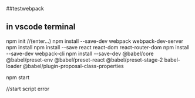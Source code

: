 ##testwebpack

in vscode terminal
---

npm init //(enter...)
npm install --save-dev webpack webpack-dev-server
npm install
npm install --save react react-dom react-router-dom
npm install --save-dev webpack-cli
npm install --save-dev @babel/core @babel/preset-env @babel/preset-react @babel/preset-stage-2 babel-loader @babel/plugin-proposal-class-properties

npm start

//start script error 
